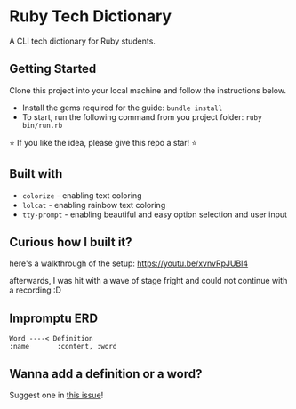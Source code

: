 # Ruby Tech Dictionary

A CLI tech dictionary for Ruby students.

## Getting Started
Clone this project into your local machine and follow the instructions below.
- Install the gems required for the guide: `bundle install`
- To start, run the following command from you project folder: `ruby bin/run.rb`

⭐️ If you like the idea, please give this repo a star! ⭐️

## Built with
- `colorize` - enabling text coloring
- `lolcat` - enabling rainbow text coloring
- `tty-prompt` - enabling beautiful and easy option selection and user input

## Curious how I built it? 
here's a walkthrough of the setup: <https://youtu.be/xvnvRpJUBl4>

afterwards, I was hit with a wave of stage fright and could not continue with a recording :D 

## Impromptu ERD

```
Word ----< Definition
:name       :content, :word
```

## Wanna add a definition or a word? 
Suggest one in [this issue](https://github.com/sylwiavargas/dict_cli/issues/1)! 
